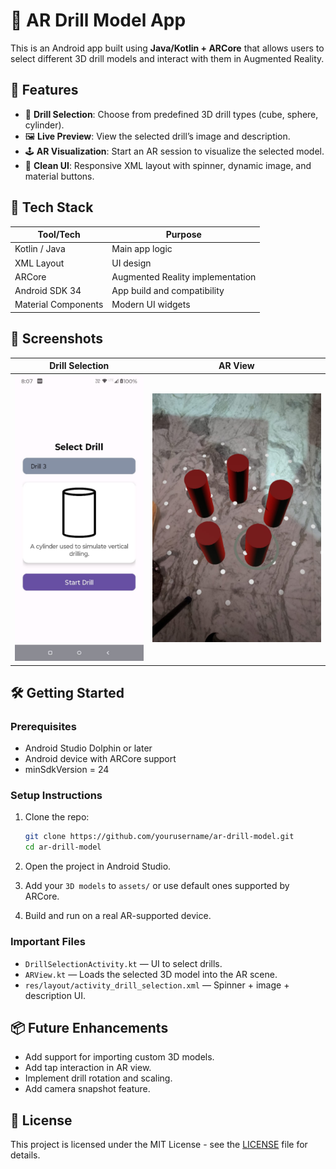 # 🔩 AR Drill Model App

This is an Android app built using **Java/Kotlin + ARCore** that allows users to select different 3D drill models and interact with them in Augmented Reality.

## 🚀 Features

- 🎯 **Drill Selection**: Choose from predefined 3D drill types (cube, sphere, cylinder).
- 🖼️ **Live Preview**: View the selected drill’s image and description.
- 🕹️ **AR Visualization**: Start an AR session to visualize the selected model.
- 📱 **Clean UI**: Responsive XML layout with spinner, dynamic image, and material buttons.

## 🧱 Tech Stack

| Tool/Tech          | Purpose                             |
|--------------------|-------------------------------------|
| Kotlin / Java      | Main app logic                      |
| XML Layout         | UI design                           |
| ARCore             | Augmented Reality implementation    |
| Android SDK 34     | App build and compatibility         |
| Material Components| Modern UI widgets                   |

## 📸 Screenshots

| Drill Selection | AR View |
|----------------|---------|
| ![Select](app/ar-ss-2.jpg) | ![AR](app/ar-ss-1.jpg) |

## 🛠️ Getting Started

### Prerequisites

- Android Studio Dolphin or later
- Android device with ARCore support
- minSdkVersion = 24

### Setup Instructions

1. Clone the repo:
    ```bash
    git clone https://github.com/yourusername/ar-drill-model.git
    cd ar-drill-model
    ```

2. Open the project in Android Studio.

3. Add your `3D models` to `assets/` or use default ones supported by ARCore.

4. Build and run on a real AR-supported device.

### Important Files

- `DrillSelectionActivity.kt` — UI to select drills.
- `ARView.kt` — Loads the selected 3D model into the AR scene.
- `res/layout/activity_drill_selection.xml` — Spinner + image + description UI.

## 📦 Future Enhancements

- Add support for importing custom 3D models.
- Add tap interaction in AR view.
- Implement drill rotation and scaling.
- Add camera snapshot feature.

## 📄 License

This project is licensed under the MIT License - see the [LICENSE](LICENSE) file for details.

